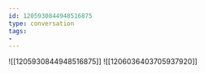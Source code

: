 ```yaml
---
id: 1205930844948516875
type: conversation
tags:
- 
---
```

![[1205930844948516875]]
![[1206036403705937920]]

